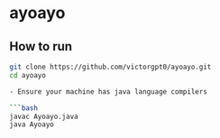 # ayoayo

## How to run
```bash
git clone https://github.com/victorgpt0/ayoayo.git
cd ayoayo

- Ensure your machine has java language compilers

```bash
javac Ayoayo.java
java Ayoayo